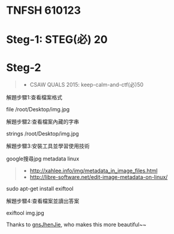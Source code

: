 # TNFSH 610123

# Steg-1: STEG(必) 20

# Steg-2
>*  CSAW QUALS 2015: keep-calm-and-ctf(必)50

解題步驟1:查看檔案格式

file /root/Desktop/img.jpg


解題步驟2:查看檔案內藏的字串

strings /root/Desktop/img.jpg

解題步驟3:安裝工具並學習使用技術

google搜尋jpg metadata linux
>* http://xahlee.info/img/metadata_in_image_files.html
>* http://libre-software.net/edit-image-metadata-on-linux/


sudo apt-get install exiftool


解題步驟4:查看檔案並讀出答案



exiftool img.jpg

Thanks to [gnsJhenJie](https://github.com/gnsJhenJie/), who makes this more beautiful~~
